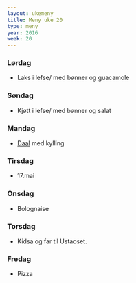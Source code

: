 ```yaml
---
layout: ukemeny
title: Meny uke 20
type: meny
year: 2016
week: 20
---
```


### Lørdag

- Laks i lefse/ med bønner og guacamole

### Søndag

- Kjøtt i lefse/ med bønner og salat

### Mandag

- [Daal](http://www.godt.no/#!/oppskrift/7475/top-chef-vinnerens-favoritt-indisk-daal) med kylling

### Tirsdag

- 17.mai

### Onsdag

- Bolognaise

### Torsdag

- Kidsa og far til Ustaoset.

### Fredag

- Pizza


